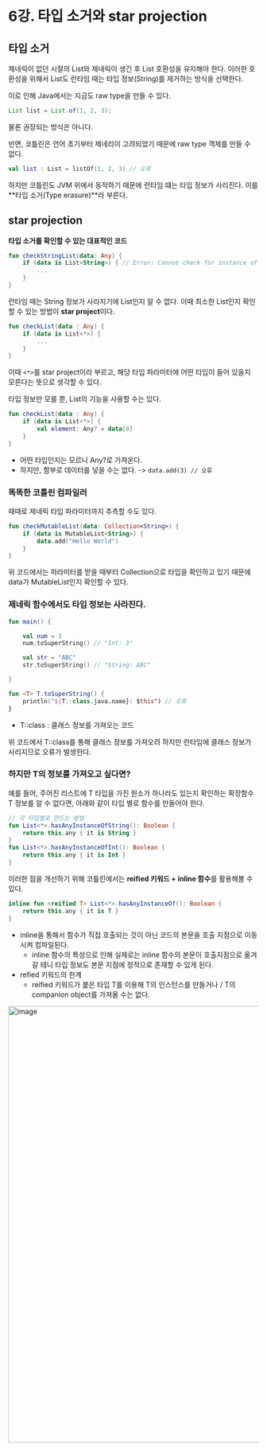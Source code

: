 # 6강. 타입 소거와 star projection

## 타입 소거 

제네릭이 없던 시절의 List와 제네릭이 생긴 후 List<String> 호환성을 유지해야 한다.
이러한 호환성을 위해서 List<String>도 런타임 때는 타입 정보(String)를 제거하는 방식을 선택한다.

이로 인해 Java에서는 지금도 raw type을 만들 수 있다.

```java
List list = List.of(1, 2, 3);
```

물론 권장되는 방식은 아니다. 

반면, 코틀린은 언어 초기부터 제네리이 고려되었기 때문에 raw type 객체를 만들 수 없다.

```kotlin
val list : List = listOf(1, 2, 3) // 오류
```

하지만 코틀린도 JVM 위에서 동작하기 때문에 런타임 떄는 타입 정보가 사리진다.
이를 **타입 소거(Type erasure)**라 부른다.

## star projection

**타입 소거를 확인할 수 있는 대표적인 코드**

```kotlin
fun checkStringList(data: Any) {
    if (data is List<String>) { // Error: Cannot check for instance of erased type: List
        ...
    }
}
```

런타임 때는 String 정보가 사라지기에 List<String>인지 알 수 없다.
이때 최소한 List인지 확인할 수 있는 방법이 **star project**이다.

```kotlin
fun checkList(data : Any) { 
    if (data is List<*>) {
        ...
    }
}
```

이때 `<*>`를 star project이라 부르고, 해당 타입 파라미터에 어떤 타입이 들어 있을지 모른다는 뜻으로 생각할 수 있다.

타입 정보만 모를 뿐, List의 기능을 사용할 수는 있다.

```kotlin
fun checkList(data : Any) { 
    if (data is List<*>) {
        val element: Any? = data[0]
    }
}
```
- 어떤 타입인지는 모르니 Any?로 가져온다.
- 하지만, 함부로 데이터를 넣을 수는 없다. -> `data.add(3) // 오류`

### 똑똑한 코틀린 컴파일러

때때로 제네릭 타입 파라미터까지 추측할 수도 있다.

```kotlin
fun checkMutableList(data: Collection<String>) {
    if (data is MutableList<String>) {
        data.add("Hello World")
    }
}
```

위 코드에서는 파라미터를 받을 때부터 Collection<String>으로 타입을 확인하고 있기 때문에 data가 MutableList<String>인지 확인할 수 있다.

### 제네릭 함수에서도 타입 정보는 사라진다.

```kotlin
fun main() {

    val num = 3
    num.toSuperString() // "Int: 3"

    val str = "ABC"
    str.toSuperString() // "String: ABC"

}

fun <T> T.toSuperString() {
    println("${T::class.java.name}: $this") // 오류
}
```
- T::class : 클래스 정보를 가져오는 코드

위 코드에서 T::class를 통해 클래스 정보를 가져오려 하지만 런타임에 클래스 정보가 사리지므로 오류가 발생한다.

### 하지만 T의 정보를 가져오고 싶다면?

예를 들어, 주어진 리스트에 T 타입을 가진 원소가 하나라도 있는지 확인하는 확장함수
T 정보를 알 수 없다면, 아래와 같이 타입 별로 함수를 만들어야 한다.

```kotlin
// 각 타입별로 만드는 방법
fun List<*>.hasAnyInstanceOfString(): Boolean {
    return this.any { it is String }
}
fun List<*>.hasAnyInstanceOfInt(): Boolean {
    return this.any { it is Int }
}
```

이러한 점을 개선하기 위해 코틀린에서는 **reified 키워드 + inline 함수**를 활용해볼 수 있다.

```kotlin
inline fun <reified T> List<*>.hasAnyInstanceOf(): Boolean {
    return this.any { it is T }
}
```
- inline을 통해서 함수가 직접 호출되는 것이 아닌 코드의 본문을 호출 지점으로 이동시켜 컴파일된다.
  - inline 함수의 특성으로 인해 실제로는 inline 함수의 본문이 호출지점으로 옮겨갈 테니 타입 정보도 본문 지점에 정적으로 존재할 수 있게 된다.
- refied 키워드의 한계
  - reified 키워드가 붙은 타입 T를 이용해 T의 인스턴스를 만들거나 / T의 companion object를 가져올 수는 없다.

<img width="878" alt="image" src="https://github.com/yoon-youngjin/spring-study/assets/83503188/9ea78848-33db-4c1b-a529-8cf55fe1c7cb">

